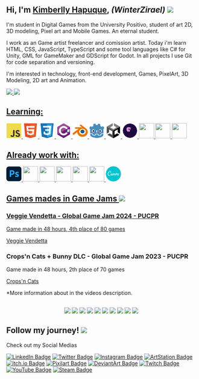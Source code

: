 <h2> Hi, I'm <u>Kimberlly Hapuque</u>, <i>(WinterZirael)</i>  <img src="https://a.furaffinity.net/20240214/sylveonfurs.gif" width="50"></h2>

I'm student in Digital Games from the University Positivo, student of art 2D, 3D modeling, Pixel art and Mobile Games. An eternal student.

I work as an Game artist freelancer and comission artist. Today i'm learn HTML, CSS, JavaScript, TypeScript and some tool languages like C# for Unity, GML for GameMaker and GDScript for Godot. In all projects I use Git for code separation and versioning.

I'm interested in technology, front-end development, Games, PixelArt, 3D Modeling, 2D art and Animation.

<div>
<a href="https://github.com/kimhapuque">
<img loading="lazy" height="180em" src="https://github-readme-stats.vercel.app/api/top-langs/?username=kimhapuque&layout=compact&langs_count=7&theme=dracula"/>
<img loading="lazy" height="180em" src="https://github-readme-stats.vercel.app/api?username=kimhapuque&show_icons=true&theme=dracula&include_all_commits=true&count_private=true"/>
</div>

## Learning:

<img loading="lazy" src="https://raw.githubusercontent.com/devicons/devicon/v2.16.0/icons/javascript/javascript-original.svg" width="40" height="40"/> <img loading="lazy" src="https://raw.githubusercontent.com/devicons/devicon/v2.16.0/icons/html5/html5-original.svg" width="40" height="40"/> <img loading="lazy" src="https://raw.githubusercontent.com/devicons/devicon/v2.16.0/icons/css3/css3-original.svg" width="40" height="40"/> <img loading="lazy" src="https://raw.githubusercontent.com/devicons/devicon/v2.16.0/icons/csharp/csharp-original.svg" width="40" height="40"/> <img loading="lazy" src="https://raw.githubusercontent.com/devicons/devicon/v2.16.0/icons/blender/blender-original.svg" width="40" height="40"/> <img loading="lazy" src="https://raw.githubusercontent.com/devicons/devicon/v2.16.0/icons/godot/godot-original.svg" width="40" height="40"/> <img loading="lazy" src="https://raw.githubusercontent.com/devicons/devicon/v2.16.0/icons/unity/unity-original.svg" width="40" height="40"/>
<img loading="lazy" src="https://raw.githubusercontent.com/devicons/devicon/v2.16.0/icons/aftereffects/aftereffects-original.svg" width="40" height="40"/> <img loading="lazy" src="https://cdn-icons-png.flaticon.com/256/5968/5968543.png" width="40" height="40"/> <img loading="lazy" src="https://www.versluis.com/wp-content/uploads/2022/10/MD11-Icon-150x150@2x.png" width="40" height="40"/> <img loading="lazy" src="https://cdn.icon-icons.com/icons2/195/PNG/256/ZBrush_23469.png" width="40" height="40"/>

## Already work with:

<img loading="lazy" src="https://raw.githubusercontent.com/devicons/devicon/v2.16.0/icons/photoshop/photoshop-original.svg" width="40" height="40"/> <img loading="lazy" src="https://upload.wikimedia.org/wikipedia/en/6/66/Clip_Studio_Paint_app_logo.png" width="40" height="40"/> <img loading="lazy" src="https://upload.wikimedia.org/wikipedia/commons/archive/6/69/20231108190719%21Logo_Aseprite.svg" width="40" height="40"/> <img loading="lazy" src="https://cdn.iconscout.com/icon/free/png-256/free-figma-3521426-2944870.png" width="40" height="40"/> <img loading="lazy" src="https://cdn02.plentymarkets.com/0awpd413qe44/item/images/1655/full/Adobe-Illustrator-CC-icon-svg.png" width="40" height="40"/> <img loading="lazy" src="https://downloadr2.apkmirror.com/wp-content/uploads/2023/03/52/640e9060bd50b.png" width="40" height="40"/> <img loading="lazy" src="https://raw.githubusercontent.com/devicons/devicon/v2.16.0/icons/canva/canva-original.svg" width="40" height="40"/>

## Games mades in Game Jams  <img src="https://a.furaffinity.net/20240214/slimeranchers.gif" width="50">

### Veggie Vendetta - Global Game Jam 2024 - PUCPR
Game made in 48 hours, 4th place of 80 games

[Veggie Vendetta](https://www.youtube.com/watch?v=wmhCgY5HVh4)

### Crops'n Cats + Bunny DLC - Global Game Jam 2023 - PUCPR
Game made in 48 hours, 2th place of 70 games

[Crops'n Cats](https://www.youtube.com/watch?v=L5U48_HFYoo)

*More information about in the videos description.

##

<p align="center">
  <img src="https://raw.githubusercontent.com/innng/innng/master/assets/kyubey.gif" height="40" />
  <img src="https://raw.githubusercontent.com/innng/innng/master/assets/kyubey.gif" height="40" />
  <img src="https://raw.githubusercontent.com/innng/innng/master/assets/kyubey.gif" height="40" />
  <img src="https://raw.githubusercontent.com/innng/innng/master/assets/kyubey.gif" height="40" />
  <img src="https://raw.githubusercontent.com/innng/innng/master/assets/kyubey.gif" height="40" />
  <img src="https://raw.githubusercontent.com/innng/innng/master/assets/kyubey.gif" height="40" />
  <img src="https://raw.githubusercontent.com/innng/innng/master/assets/kyubey.gif" height="40" />
  <img src="https://raw.githubusercontent.com/innng/innng/master/assets/kyubey.gif" height="40" />
  <img src="https://raw.githubusercontent.com/innng/innng/master/assets/kyubey.gif" height="40" />
  <img src="https://raw.githubusercontent.com/innng/innng/master/assets/kyubey.gif" height="40" />
</p>

##

##  Follow my journey! <img src="https://media.giphy.com/media/VgCDAzcKvsR6OM0uWg/giphy.gif" width="50">
Check out my Social Medias

<div>
  <a href="https://www.linkedin.com/in/kimberllyhapuque/" target="_blank" rel="nofollow"><img src="https://img.shields.io/badge/-LinkedIn-blue?style=flat-square&logo=Linkedin&logoColor=white" alt="LinkedIn Badge"></a>
  <a href="https://www.twitter.com/wzirael/" target="_blank" rel="nofollow"><img src="https://img.shields.io/badge/-Twitter-dimgray?style=flat-square&logo=Twitter&logoColor=white" alt="Twitter Badge"></a>
  <a href="https://www.instagram.com/lerigouwz" target="_blank" rel="nofollow"><img src="https://img.shields.io/badge/-Instagram-E4405F?style=flat-square&logo=Instagram&logoColor=white" alt="Instagram Badge"></a>
  <a href="https://www.artstation.com/winterzirael" target="_blank" rel="nofollow"><img src="https://img.shields.io/badge/-ArtStation-1e1e2c?style=flat-square&logo=ArtStation&logoColor=white" alt="ArtStation Badge"></a>
  <a href="https://kimhapuque.itch.io/" target="_blank" rel="nofollow"><img src="https://img.shields.io/badge/-itch.io-FA5C5C?style=flat-square&logo=itch.io&logoColor=white" alt="itch.io Badge"></a>
  <a href="https://www.pixilart.com/winterzirael" target="_blank" rel="nofollow"><img src="https://img.shields.io/badge/-Pixilart-9fc0e6?style=flat-square&logo=Pixilart&logoColor=white" alt="Pixilart Badge"></a>
  <a href="https://www.deviantart.com/kimberllyhapuque" target="_blank" rel="nofollow"><img src="https://img.shields.io/badge/-DeviantArt-05CC47?style=flat-square&logo=DeviantArt&logoColor=white" alt="DeviantArt Badge"></a>
  <a href="https://www.twitch.tv/lerigouwz" target="_blank" rel="nofollow"><img src="https://img.shields.io/badge/-Twitch-6441A4?style=flat-square&logo=Twitch&logoColor=white" alt="Twitch Badge"></a>
  <a href="https://www.youtube.com/channel/UCfpAHLUWc8fuI_Cdl5UKt5w" target="_blank" rel="nofollow"><img src="https://img.shields.io/badge/-YouTube-FF0000?style=flat-square&logo=YouTube&logoColor=white" alt="YouTube Badge"></a>
  <a href="https://steamcommunity.com/profiles/76561198161674013/" target="_blank" rel="nofollow"><img src="https://img.shields.io/badge/-Steam-171a21?style=flat-square&logo=Steam&logoColor=white" alt="Steam Badge"></a>
</div>
